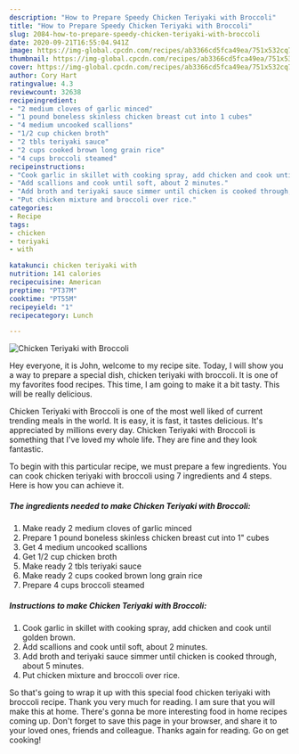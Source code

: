 ```yaml
---
description: "How to Prepare Speedy Chicken Teriyaki with Broccoli"
title: "How to Prepare Speedy Chicken Teriyaki with Broccoli"
slug: 2084-how-to-prepare-speedy-chicken-teriyaki-with-broccoli
date: 2020-09-21T16:55:04.941Z
image: https://img-global.cpcdn.com/recipes/ab3366cd5fca49ea/751x532cq70/chicken-teriyaki-with-broccoli-recipe-main-photo.jpg
thumbnail: https://img-global.cpcdn.com/recipes/ab3366cd5fca49ea/751x532cq70/chicken-teriyaki-with-broccoli-recipe-main-photo.jpg
cover: https://img-global.cpcdn.com/recipes/ab3366cd5fca49ea/751x532cq70/chicken-teriyaki-with-broccoli-recipe-main-photo.jpg
author: Cory Hart
ratingvalue: 4.3
reviewcount: 32638
recipeingredient:
- "2 medium cloves of garlic minced"
- "1 pound boneless skinless chicken breast cut into 1 cubes"
- "4 medium uncooked scallions"
- "1/2 cup chicken broth"
- "2 tbls teriyaki sauce"
- "2 cups cooked brown long grain rice"
- "4 cups broccoli steamed"
recipeinstructions:
- "Cook garlic in skillet with cooking spray, add chicken and cook until golden brown."
- "Add scallions and cook until soft, about 2 minutes."
- "Add broth and teriyaki sauce simmer until chicken is cooked through, about 5 minutes."
- "Put chicken mixture and broccoli over rice."
categories:
- Recipe
tags:
- chicken
- teriyaki
- with

katakunci: chicken teriyaki with 
nutrition: 141 calories
recipecuisine: American
preptime: "PT37M"
cooktime: "PT55M"
recipeyield: "1"
recipecategory: Lunch

---
```



![Chicken Teriyaki with Broccoli](https://img-global.cpcdn.com/recipes/ab3366cd5fca49ea/751x532cq70/chicken-teriyaki-with-broccoli-recipe-main-photo.jpg)

Hey everyone, it is John, welcome to my recipe site. Today, I will show you a way to prepare a special dish, chicken teriyaki with broccoli. It is one of my favorites food recipes. This time, I am going to make it a bit tasty. This will be really delicious.



Chicken Teriyaki with Broccoli is one of the most well liked of current trending meals in the world. It is easy, it is fast, it tastes delicious. It's appreciated by millions every day. Chicken Teriyaki with Broccoli is something that I've loved my whole life. They are fine and they look fantastic.


To begin with this particular recipe, we must prepare a few ingredients. You can cook chicken teriyaki with broccoli using 7 ingredients and 4 steps. Here is how you can achieve it.

<!--inarticleads1-->

##### The ingredients needed to make Chicken Teriyaki with Broccoli:

1. Make ready 2 medium cloves of garlic minced
1. Prepare 1 pound boneless skinless chicken breast cut into 1&#34; cubes
1. Get 4 medium uncooked scallions
1. Get 1/2 cup chicken broth
1. Make ready 2 tbls teriyaki sauce
1. Make ready 2 cups cooked brown long grain rice
1. Prepare 4 cups broccoli steamed




<!--inarticleads2-->

##### Instructions to make Chicken Teriyaki with Broccoli:

1. Cook garlic in skillet with cooking spray, add chicken and cook until golden brown.
1. Add scallions and cook until soft, about 2 minutes.
1. Add broth and teriyaki sauce simmer until chicken is cooked through, about 5 minutes.
1. Put chicken mixture and broccoli over rice.




So that's going to wrap it up with this special food chicken teriyaki with broccoli recipe. Thank you very much for reading. I am sure that you will make this at home. There's gonna be more interesting food in home recipes coming up. Don't forget to save this page in your browser, and share it to your loved ones, friends and colleague. Thanks again for reading. Go on get cooking!
